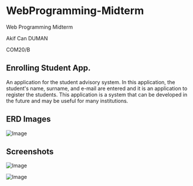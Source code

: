 # WebProgramming-Midterm
Web Programming Midterm

Akif Can DUMAN 

COM20/B

## Enrolling Student App.

An application for the student advisory system. In this application, the student's name, surname, and e-mail are entered and it is an application to register the students.
This application is a system that can be developed in the future and may be useful for many institutions.

## ERD Images

![Image](https://user-images.githubusercontent.com/73740265/162585645-c4cd7a1e-837f-414d-a978-5f8aaf969c95.jpg)

## Screenshots

![Image](https://user-images.githubusercontent.com/73740265/162587222-5fa26b86-e690-4677-a963-acb982b5d529.png)

![Image](https://user-images.githubusercontent.com/73740265/162587370-ea9404c7-6854-48b1-a8d4-b0fd72eda467.png)
